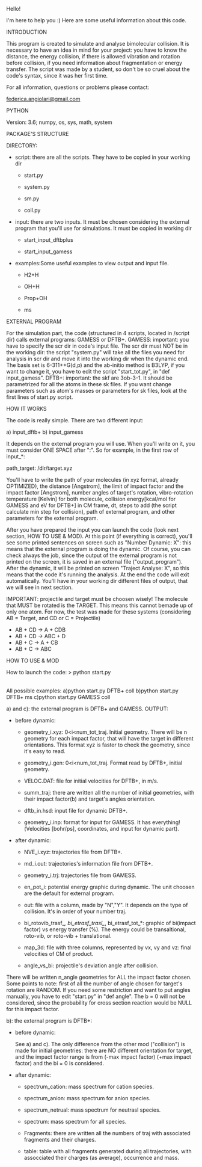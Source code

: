 Hello!

I'm here to help you :) Here are some useful information about this code.

INTRODUCTION

This program is created to simulate and analyse bimolecular collision. It is necessary to have an idea in mind for your project: you have to know the distance, the energy collision, if there is allowed vibration and rotation before collision, if you need information about fragmentation or energy transfer.
The script was made by a student, so don't be so cruel about the code's syntax, since it was her first time.

For all information, questions or problems please contact: 

federica.angiolari@gmail.com


PYTHON

Version: 3.6; numpy, os, sys, math, system


PACKAGE'S STRUCTURE

DIRECTORY:

- script: there are all the scripts. They have to be copied in your working dir

  - start.py

  - system.py

  - sm.py

  - coll.py

- input: there are two inputs. It must be chosen considering the external program that you'll use for simulations. It must be copied in working dir


  - start_input_dftbplus

  - start_input_gamess

- examples:Some useful examples to view output and input file.

  - H2+H

  - OH+H

  - Prop+OH

  - ms


EXTERNAL PROGRAM

For the simulation part, the code (structured in 4 scripts, located in /script dir) calls external programs: GAMESS or DFTB+. 
GAMESS: important: you have to specify the scr dir in code's input file. The scr dir must NOT be in the working dir: the script "system.py" will take all the files you need for analysis in scr dir and move it into the working dir when the dynamic end. The basis set is 6-311++G(d,p) and the ab-initio method is B3LYP, if you want to change it, you have to edit the script "start_tot.py", in "def input_gamess". 
DFTB+: important: the skf are 3ob-3-1. It should be parametrized for all the atoms in these sk files.
If you want change parameters such as atom's masses or parameters for sk files, look at the first lines of start.py script.



HOW IT WORKS

The code is really simple. There are two different input:

a) input_dftb+
b) input_gamess

It depends on the external program you will use. When you'll write on it, you must consider ONE SPACE after ":". So for example, in the first row of input_*:

path_target: /dir/target.xyz 

You'll have to write the path of your molecules (in xyz format, already OPTIMIZED), the distance [Angstrom], the limit of impact factor and the impact factor [Angstrom], number angles of target's rotation, vibro-rotation temperature [Kelvin] for both molecule, collision energy[kcal/mol for GAMESS and eV for DFTB+] in CM frame, dt, steps to add (the script calculate min step for collision), path of external program, and other parameters for the external program.

After you have prepared the input you can launch the code (look next section, HOW TO USE & MOD). At this point (if everything is correct), you'll see some printed sentences on screen such as "Number Dynamic: X": this means that the external program is doing the dynamic. Of course, you can check always the job, since the output of the external program is not printed on the screen, it is saved in an external file ("output_program"). After the dynamic, it will be printed on screen "Traject Analyse: X", so this means that the code it's running the analysis. At the end the code will exit automatically. You'll have in your working dir different files of output, that we will see in next section.

IMPORTANT: projectile and target must be choosen wisely! The molecule that MUST be rotated is the TARGET. This means this cannot bemade up of only one atom.
For now, the test was made for these systems (considering AB = Target, and CD or C = Projectile)
-	AB + CD -> A + CDB 
-	AB + CD -> ABC + D
-	AB + C  -> A + CB
-	AB + C  -> ABC


HOW TO USE & MOD

How to launch the code: > python start.py <program> <option>
  
 All possible examples:
a)python start.py DFTB+ coll
b)python start.py DFTB+ ms
c)python start.py GAMESS coll

a) and c): the external program is DFTB+ and GAMESS. 
OUTPUT:
- before dynamic:

  - geometry_i.xyz:  0<i<num_tot_traj. Initial geometry. There will be n geometry for each impact factor, that will have the target in different orientations. This format xyz is faster to check the geometry, since it's easy to read.
  
  - geometry_i.gen:   0<i<num_tot_traj. Format read by DFTB+, initial geometry.
  
  - VELOC.DAT: file for initial velocities for DFTB+, in m/s.
  
  - summ_traj:  there are written all the number of initial geometries, with their impact factor(b) and target's angles orientation.
  
  - dftb_in.hsd: input file for dynamic DFTB+.
  
  - geometry_i.inp: format for input for GAMESS. It has everything!(Velocities [bohr/ps], coordinates, and input for dynamic part).
  
- after dynamic:

  - NVE_i.xyz: trajectories file from DFTB+.
  
  - md_i.out: trajectories's information file from DFTB+.
  
  - geometry_i.trj: trajectories file from GAMESS.
  
  - en_pot_i: potential energy graphic during dynamic. The unit choosen are the default for external program.
  
  - out: file with a column, made by "N","Y". It depends on the type of collision. It's in order of your number traj.
  
  - bi_rotovib_trasf_*, bi_etrasf_trasl_*, bi_etrasf_tot_*: graphic of bi(impact factor) vs energy transfer (%). The energy could be transaltional, roto-vib, or roto-vib + translational.
  
  - map_3d: file with three columns, represented by vx, vy and vz: final velocities of CM of product.
  
  - angle_vs_bi: projectile's deviation angle after collision.


There will be written n_angle geometries for ALL the impact factor chosen. Some points to note: first of all the number of angle chosen for target's rotation are RANDOM. If you need some restriction and want to put angles manually, you have to edit "start.py" in "def angle". The b = 0 will not be considered, since the probability for cross section reaction would be NULL for this impact factor.

b): the external program is DFTB+:
- before dynamic:

  See a) and c).
  The only difference from the other mod ("collision") is made for initial geometries: there are NO different orientation for target, and the impact factor range is from (-max impact factor) (+max impact factor) and the bi = 0 is considered. 

- after dynamic:

  - spectrum_cation: mass spectrum for cation species.
  
  - spectrum_anion: mass spectrum for anion species.
  
  - spectrum_netrual: mass spectrum for neutrasl species.
  
  - spectrum: mass spectrum for all species.
  
  - Fragments: there are written all the numbers of traj with associated fragments and their charges.
  
  - table: table with all fragments generated during all trajectories, with assocciated their charges (as average), occurrence and mass.
